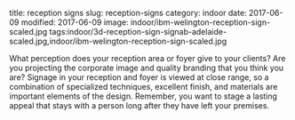 title: reception signs
slug: reception-signs
category: indoor
date: 2017-06-09
modified: 2017-06-09
image: indoor/ibm-welington-reception-sign-scaled.jpg
tags:indoor/3d-reception-sign-signab-adelaide-scaled.jpg,indoor/ibm-welington-reception-sign-scaled.jpg

What perception does your reception area or foyer give to your clients? Are you projecting the corporate image and quality branding that you think you are?
Signage in your reception and foyer is viewed at close range, so a combination of specialized techniques, excellent finish, and materials are important elements of the design. Remember, you want to stage a lasting appeal that stays with a person long after they have left your premises.
